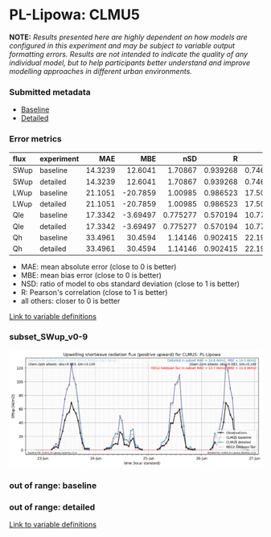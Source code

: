 # PL-Lipowa: CLMU5

**NOTE:** *Results presented here are highly dependent on how models are configured in this experiment and may be subject to variable output formatting errors. Results are not intended to indicate the quality of any individual model, but to help participants better understand and improve modelling approaches in different urban environments.*

### Submitted metadata

- [Baseline](CLMU5_PL-Lipowa_baseline_attrs.md)
- [Detailed](CLMU5_PL-Lipowa_detailed_attrs.md)

### Error metrics

| flux   | experiment   |     MAE |       MBE |      nSD |        R |      5th |    95th |    RMSE |    cRMSE |     AMBE |      1-nSD |       1-R |   nSkewness |   nKurtosis |   Overlap |
|:-------|:-------------|--------:|----------:|---------:|---------:|---------:|--------:|--------:|---------:|---------:|-----------:|----------:|------------:|------------:|----------:|
| SWup   | baseline     | 14.3239 |  12.6041  | 1.70867  | 0.939268 |  0.74694 | 46.5438 | 21.3007 | 0.842473 | 12.6041  | 0.70867    | 0.0607325 |   0.0565555 |     1.36848 |  0.234842 |
| SWup   | detailed     | 14.3239 |  12.6041  | 1.70867  | 0.939268 |  0.74694 | 46.5438 | 21.3007 | 0.842473 | 12.6041  | 0.70867    | 0.0607325 |   0.0565555 |     1.36848 |  0.234842 |
| LWup   | baseline     | 21.1051 | -20.7859  | 1.00985  | 0.986523 | 17.5081  | 11.2296 | 22.9954 | 0.165279 | 20.7859  | 0.00985156 | 0.0134772 |   0.588337  |     1.83642 |  0.158274 |
| LWup   | detailed     | 21.1051 | -20.7859  | 1.00985  | 0.986523 | 17.5081  | 11.2296 | 22.9954 | 0.165279 | 20.7859  | 0.00985156 | 0.0134772 |   0.588337  |     1.83642 |  0.158274 |
| Qle    | baseline     | 17.3342 |  -3.69497 | 0.775277 | 0.570194 | 10.7738  | 17.5035 | 27.7835 | 0.846722 |  3.69497 | 0.224723   | 0.429806  |   0.846027  |     1.25443 |  0.170809 |
| Qle    | detailed     | 17.3342 |  -3.69497 | 0.775277 | 0.570194 | 10.7738  | 17.5035 | 27.7835 | 0.846722 |  3.69497 | 0.224723   | 0.429806  |   0.846027  |     1.25443 |  0.170809 |
| Qh     | baseline     | 33.4961 |  30.4594  | 1.14146  | 0.902415 | 22.1942  | 57.6663 | 44.9496 | 0.492737 | 30.4594  | 0.141459   | 0.0975848 |   0.154444  |     0.48505 |  0.337076 |
| Qh     | detailed     | 33.4961 |  30.4594  | 1.14146  | 0.902415 | 22.1942  | 57.6663 | 44.9496 | 0.492737 | 30.4594  | 0.141459   | 0.0975848 |   0.154444  |     0.48505 |  0.337076 |

 - MAE: mean absolute error (close to 0 is better)
 - MBE: mean bias error (close to 0 is better)
 - NSD: ratio of model to obs standard deviation (close to 1 is better)
 - R: Pearson's correlation (close to 1 is better)
 - all others: closer to 0 is better

[Link to variable definitions](../modelattrs/variable_definitions.md)

### <a name="subset_swup_v0-9"></a>subset_SWup_v0-9
[![CLMU5_PL-Lipowa_subset_SWup_v0-9.png](CLMU5_PL-Lipowa_subset_SWup_v0-9.png)](CLMU5_PL-Lipowa_subset_SWup_v0-9.png)

### out of range: baseline


### out of range: detailed



[Link to variable definitions](../modelattrs/variable_definitions.md)

